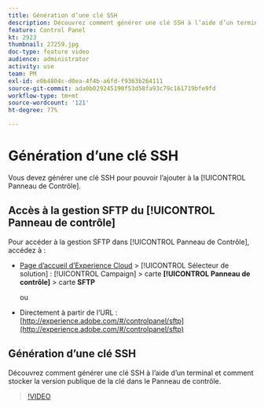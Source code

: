 ```yaml
---
title: Génération d’une clé SSH
description: Découvrez comment générer une clé SSH à l’aide d’un terminal et comment stocker la version publique de la clé dans le Panneau de contrôle.
feature: Control Panel
kt: 2923
thumbnail: 27259.jpg
doc-type: feature video
audience: administrator
activity: use
team: PM
exl-id: e0b4804c-d0ea-4f4b-a6fd-f9363b264111
source-git-commit: ada0b029245190f53d58fa93c79c161719bfe9fd
workflow-type: tm+mt
source-wordcount: '121'
ht-degree: 77%

---
```


# Génération d’une clé SSH

Vous devez générer une clé SSH pour pouvoir l’ajouter à la [!UICONTROL Panneau de Contrôle].

## Accès à la gestion SFTP du [!UICONTROL Panneau de contrôle]

Pour accéder à la gestion SFTP dans [!UICONTROL Panneau de Contrôle], accédez à :

* [Page d’accueil d’Experience Cloud](https://experience.adobe.com/#/home) > [!UICONTROL Sélecteur de solution] : [!UICONTROL Campaign] > carte **[!UICONTROL Panneau de contrôle]** > carte **SFTP**

   ou
* Directement à partir de l’URL : [http://experience.adobe.com/#/controlpanel/sftp](http://experience.adobe.com/#/controlpanel/sftp)

## Génération d’une clé SSH

Découvrez comment générer une clé SSH à l’aide d’un terminal et comment stocker la version publique de la clé dans le Panneau de contrôle.

>[!VIDEO](https://video.tv.adobe.com/v/27259?quality=12)
